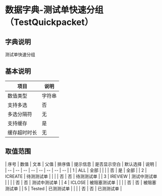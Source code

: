 # 数据字典-测试单快速分组（TestQuickpacket）
## 字典说明
测试单快速分组

## 基本说明
| 项目 | 说明 |
| -- | -- |
| 数值类型 | 字符串 |
| 支持多选 | 否 |
| 多选分隔符 | 无 |
| 支持缓存 | 是 |
| 缓存超时时长 | 无 |

## 取值范围
| 序号 | 数值 | 文本 | 父值 | 排序值 | 提示信息 | 是否显示空白 | 默认选择 | 说明 |
| -- | -- | -- | -- | -- | -- | -- | -- |
| 1 | ALL | 全部 |  |  |  | 否 | 是 | 全部 |
| 2 | ICREATE | 待测测试单 |  |  |  | 否 | 否 | 待测测试单 |
| 3 | IREVIEW | 测试中测试单 |  |  |  | 否 | 否 | 测试中测试单 |
| 4 | ICLOSE | 被阻塞测试单 |  |  |  | 否 | 否 | 被阻塞测试单 |
| 5 | Tested | 已测测试单 |  |  |  | 否 | 否 | 已测测试单 |

